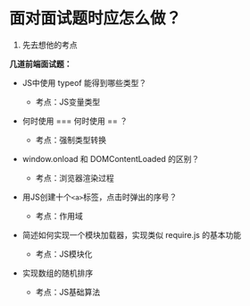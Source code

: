 # 面对面试题时应怎么做？

1. 先去想他的考点

**几道前端面试题：**

- JS中使用 typeof 能得到哪些类型？
   - 考点：JS变量类型

- 何时使用 === 何时使用 == ？
   - 考点：强制类型转换

- window.onload 和 DOMContentLoaded 的区别？
   - 考点：浏览器渲染过程

- 用JS创建十个`<a>`标签，点击时弹出的序号？
   - 考点：作用域

- 简述如何实现一个模块加载器，实现类似 require.js 的基本功能
   - 考点：JS模块化

- 实现数组的随机排序
   - 考点：JS基础算法
